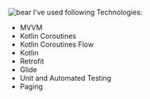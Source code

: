 ![bear](https://user-images.githubusercontent.com/10762650/232104924-e1501abd-16bb-4c7e-a142-34f6013590f9.jpg)
I've used following Technologies:

- MVVM
- Kotlin Coroutines
- Kotlin Coroutines Flow  
- Kotlin
- Retrofit
- Glide
- Unit and Automated Testing
- Paging

